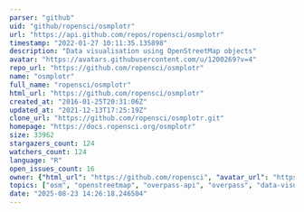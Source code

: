 ```yaml
---
parser: "github"
uid: "github/ropensci/osmplotr"
url: "https://api.github.com/repos/ropensci/osmplotr"
timestamp: "2022-01-27 10:11:35.135898"
description: "Data visualisation using OpenStreetMap objects"
avatar: "https://avatars.githubusercontent.com/u/1200269?v=4"
repo_url: "https://github.com/ropensci/osmplotr"
name: "osmplotr"
full_name: "ropensci/osmplotr"
html_url: "https://github.com/ropensci/osmplotr"
created_at: "2016-01-25T20:31:06Z"
updated_at: "2021-12-13T17:25:19Z"
clone_url: "https://github.com/ropensci/osmplotr.git"
homepage: "https://docs.ropensci.org/osmplotr"
size: 33962
stargazers_count: 124
watchers_count: 124
language: "R"
open_issues_count: 16
owner: {"html_url": "https://github.com/ropensci", "avatar_url": "https://avatars.githubusercontent.com/u/1200269?v=4", "login": "ropensci", "type": "Organization"}
topics: ["osm", "openstreetmap", "overpass-api", "overpass", "data-visualisation", "highlighting-clusters", "r", "rstats", "r-package", "peer-reviewed", "geospatial"]
date: "2025-08-23 14:26:18.246504"
---
```

